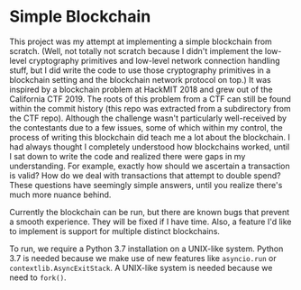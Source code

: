 # Simple Blockchain

This project was my attempt at implementing a simple blockchain from scratch.
(Well, not totally not scratch because I didn't implement the low-level
cryptography primitives and low-level network connection handling stuff, but I
did write the code to use those cryptography primitives in a blockchain
setting and the blockchain network protocol on top.) It was inspired by a
blockchain problem at HackMIT 2018 and grew out of the California CTF 2019.
The roots of this problem from a CTF can still be found within the commit
history (this repo was extracted from a subdirectory from the CTF repo).
Although the challenge wasn't particularly well-received by the contestants
due to a few issues, some of which within my control, the process of writing
this blockchain did teach me a lot about the blockchain. I had always thought
I completely understood how blockchains worked, until I sat down to write the
code and realized there were gaps in my understanding. For example, exactly
how should we ascertain a transaction is valid? How do we deal with
transactions that attempt to double spend? These questions have seemingly
simple answers, until you realize there's much more nuance behind.

Currently the blockchain can be run, but there are known bugs that prevent a
smooth experience. They will be fixed if I have time. Also, a feature I'd like
to implement is support for multiple distinct blockchains.

To run, we require a Python 3.7 installation on a UNIX-like system. Python 3.7
is needed because we make use of new features like `asyncio.run` or
`contextlib.AsyncExitStack`. A UNIX-like system is needed because we need to
`fork()`.

